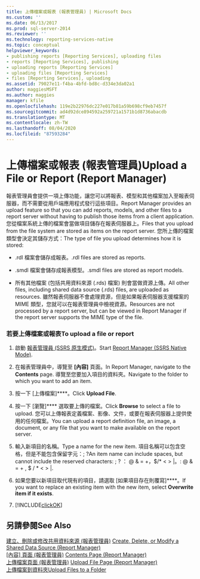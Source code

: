 ```yaml
---
title: 上傳檔案或報表 (報表管理員) | Microsoft Docs
ms.custom: ''
ms.date: 06/13/2017
ms.prod: sql-server-2014
ms.reviewer: ''
ms.technology: reporting-services-native
ms.topic: conceptual
helpviewer_keywords:
- publishing reports [Reporting Services], uploading files
- reports [Reporting Services], publishing
- uploading reports [Reporting Services]
- uploading files [Reporting Services]
- files [Reporting Services], uploading
ms.assetid: 79027e11-f4ba-4bfd-bd8c-d334e3da02a1
author: maggiesMSFT
ms.author: maggies
manager: kfile
ms.openlocfilehash: 119e2b22976dc227e017b81a59b698cf9eb7457f
ms.sourcegitcommit: ad4d92dce894592a259721a1571b1d8736abacdb
ms.translationtype: MT
ms.contentlocale: zh-TW
ms.lasthandoff: 08/04/2020
ms.locfileid: "87593284"
---
```

# <a name="upload-a-file-or-report-report-manager"></a><span data-ttu-id="e3e6d-102">上傳檔案或報表 (報表管理員)</span><span class="sxs-lookup"><span data-stu-id="e3e6d-102">Upload a File or Report (Report Manager)</span></span>
  <span data-ttu-id="e3e6d-103">報表管理員會提供一項上傳功能，讓您可以將報表、模型和其他檔案加入至報表伺服器，而不需要從用戶端應用程式發行這些項目。</span><span class="sxs-lookup"><span data-stu-id="e3e6d-103">Report Manager provides an upload feature so that you can add reports, models, and other files to a report server without having to publish those items from a client application.</span></span> <span data-ttu-id="e3e6d-104">您從檔案系統上傳的檔案會當做項目儲存在報表伺服器上。</span><span class="sxs-lookup"><span data-stu-id="e3e6d-104">Files that you upload from the file system are stored as items on the report server.</span></span> <span data-ttu-id="e3e6d-105">您所上傳的檔案類型會決定其儲存方式：</span><span class="sxs-lookup"><span data-stu-id="e3e6d-105">The type of file you upload determines how it is stored:</span></span>  
  
-   <span data-ttu-id="e3e6d-106">.rdl 檔案會儲存成報表。</span><span class="sxs-lookup"><span data-stu-id="e3e6d-106">.rdl files are stored as reports.</span></span>  
  
-   <span data-ttu-id="e3e6d-107">.smdl 檔案會儲存成報表模型。</span><span class="sxs-lookup"><span data-stu-id="e3e6d-107">.smdl files are stored as report models.</span></span>  
  
-   <span data-ttu-id="e3e6d-108">所有其他檔案 (包括共用資料來源 (.rds) 檔案) 則會當做資源上傳。</span><span class="sxs-lookup"><span data-stu-id="e3e6d-108">All other files, including shared data source (.rds) files, are uploaded as resources.</span></span> <span data-ttu-id="e3e6d-109">雖然報表伺服器不會處理資源，但是如果報表伺服器支援檔案的 MIME 類型，您就可以在報表管理員中檢視資源。</span><span class="sxs-lookup"><span data-stu-id="e3e6d-109">Resources are not processed by a report server, but can be viewed in Report Manager if the report server supports the MIME type of the file.</span></span>  
  
### <a name="to-upload-a-file-or-report"></a><span data-ttu-id="e3e6d-110">若要上傳檔案或報表</span><span class="sxs-lookup"><span data-stu-id="e3e6d-110">To upload a file or report</span></span>  
  
1.  <span data-ttu-id="e3e6d-111">啟動 [報表管理員 &#40;SSRS 原生模式&#41;](../report-manager-ssrs-native-mode.md)。</span><span class="sxs-lookup"><span data-stu-id="e3e6d-111">Start [Report Manager  &#40;SSRS Native Mode&#41;](../report-manager-ssrs-native-mode.md).</span></span>  
  
2.  <span data-ttu-id="e3e6d-112">在報表管理員中，導覽至 **[內容]** 頁面。</span><span class="sxs-lookup"><span data-stu-id="e3e6d-112">In Report Manager, navigate to the **Contents** page.</span></span> <span data-ttu-id="e3e6d-113">導覽至您要加入項目的資料夾。</span><span class="sxs-lookup"><span data-stu-id="e3e6d-113">Navigate to the folder to which you want to add an item.</span></span>  
  
3.  <span data-ttu-id="e3e6d-114">按一下 [上傳檔案]\*\*\*\*。</span><span class="sxs-lookup"><span data-stu-id="e3e6d-114">Click **Upload File**.</span></span>  
  
4.  <span data-ttu-id="e3e6d-115">按一下 [瀏覽]\*\*\*\* 選取要上傳的檔案。</span><span class="sxs-lookup"><span data-stu-id="e3e6d-115">Click **Browse** to select a file to upload.</span></span> <span data-ttu-id="e3e6d-116">您可以上傳報表定義檔案、影像、文件，或要在報表伺服器上提供使用的任何檔案。</span><span class="sxs-lookup"><span data-stu-id="e3e6d-116">You can upload a report definition file, an image, a document, or any file that you want to make available on the report server.</span></span>  
  
5.  <span data-ttu-id="e3e6d-117">輸入新項目的名稱。</span><span class="sxs-lookup"><span data-stu-id="e3e6d-117">Type a name for the new item.</span></span> <span data-ttu-id="e3e6d-118">項目名稱可以包含空格，但是不能包含保留字元：; ?</span><span class="sxs-lookup"><span data-stu-id="e3e6d-118">An item name can include spaces, but cannot include the reserved characters: ; ?</span></span> <span data-ttu-id="e3e6d-119">： \@ & = +，$/\* \< > |。</span><span class="sxs-lookup"><span data-stu-id="e3e6d-119">: \@ & = + , $ / \* \< > |.</span></span>  
  
6.  <span data-ttu-id="e3e6d-120">如果您要以新項目取代現有的項目，請選取 [如果項目存在則覆寫]\*\*\*\*。</span><span class="sxs-lookup"><span data-stu-id="e3e6d-120">If you want to replace an existing item with the new item, select **Overwrite item if it exists**.</span></span>  
  
7.  [!INCLUDE[clickOK](../../includes/clickok-md.md)]  
  
## <a name="see-also"></a><span data-ttu-id="e3e6d-121">另請參閱</span><span class="sxs-lookup"><span data-stu-id="e3e6d-121">See Also</span></span>  
 <span data-ttu-id="e3e6d-122">[建立、刪除或修改共用資料來源 &#40;報表管理員&#41;](../create-delete-or-modify-a-shared-data-source-report-manager.md) </span><span class="sxs-lookup"><span data-stu-id="e3e6d-122">[Create, Delete, or Modify a Shared Data Source &#40;Report Manager&#41;](../create-delete-or-modify-a-shared-data-source-report-manager.md) </span></span>  
 <span data-ttu-id="e3e6d-123">[[內容] 頁面 &#40;報表管理員&#41;](../contents-page-report-manager.md) </span><span class="sxs-lookup"><span data-stu-id="e3e6d-123">[Contents Page &#40;Report Manager&#41;](../contents-page-report-manager.md) </span></span>  
 <span data-ttu-id="e3e6d-124">[上傳檔案頁面 &#40;報表管理員&#41;](../upload-file-page-report-manager.md) </span><span class="sxs-lookup"><span data-stu-id="e3e6d-124">[Upload File Page &#40;Report Manager&#41;](../upload-file-page-report-manager.md) </span></span>  
 [<span data-ttu-id="e3e6d-125">上傳檔案到資料夾</span><span class="sxs-lookup"><span data-stu-id="e3e6d-125">Upload Files to a Folder</span></span>](../report-server/upload-files-to-a-folder.md)  
  
  
